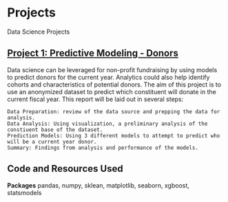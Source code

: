 # Projects
Data Science Projects

## [Project 1: Predictive Modeling - Donors](https://github.com/ngockle/Projects/tree/master/Donors%20Models)

Data science can be leveraged for non-profit fundraising by using models to predict donors for the current year. Analytics could also help identify cohorts and characteristics of potential donors. The aim of this project is to use an anonymized dataset to predict which constituent will donate in the current fiscal year.
This report will be laid out in several steps:

    Data Preparation: review of the data source and prepping the data for analysis.
    Data Analysis: Using visualization, a preliminary analysis of the constiuent base of the dataset.
    Prediction Models: Using 3 different models to attempt to predict who will be a current year donor.
    Summary: Findings from analysis and performance of the models.

## Code and Resources Used
**Packages** pandas, numpy, sklean, matplotlib, seaborn, xgboost, statsmodels

